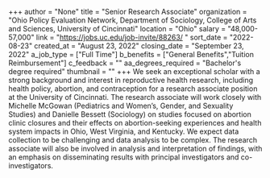 +++
author = "None"
title = "Senior Research Associate"
organization = "Ohio Policy Evaluation Network, Department of Sociology, College of Arts and Sciences, University of Cincinnati"
location = "Ohio"
salary = "48,000-57,000"
link = "https://jobs.uc.edu/job-invite/88263/ "
sort_date = "2022-08-23"
created_at = "August 23, 2022"
closing_date = "September 23, 2022"
a_job_type = ["Full Time"]
b_benefits = ["General Benefits","Tuition Reimbursement"]
c_feedback = ""
aa_degrees_required = "Bachelor's degree required"
thumbnail = ""
+++
We seek an exceptional scholar with a strong background and interest in reproductive health research, including health policy, abortion, and contraception for a research associate position at the University of Cincinnati. The research associate will work closely with Michelle McGowan (Pediatrics and Women’s, Gender, and Sexuality Studies) and Danielle Bessett (Sociology) on studies focused on abortion clinic closures and their effects on abortion-seeking experiences and health system impacts in Ohio, West Virginia, and Kentucky. We expect data collection to be challenging and data analysis to be complex. The research associate will also be involved in analysis and interpretation of findings, with an emphasis on disseminating results with principal investigators and co-investigators.